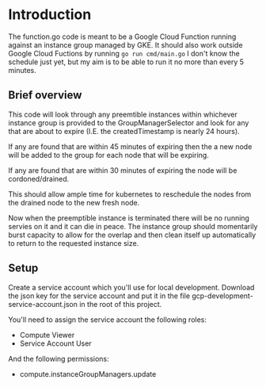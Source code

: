 # Introduction
The function.go code is meant to be a Google Cloud Function running against an instance group managed by GKE. It should also work outside Google Cloud Fuctions by running `go run cmd/main.go` I don't know the schedule just yet, but my aim is to be able to run it no more than every 5 minutes.

## Brief overview
This code will look through any preemtible instances within whichever instance group is provided to the GroupManagerSelector and look for any that are about to expire (I.E. the createdTimestamp is nearly 24 hours).

If any are found that are within 45 minutes of expiring then the a new node will be added to the group for each node that will be expiring.

If any are found that are within 30 minutes of expiring the node will be cordoned/drained.

This should allow ample time for kubernetes to reschedule the nodes from the drained node to the new fresh node.

Now when the preemptible instance is terminated there will be no running servies on it and it can die in peace. The instance group should momentarily burst capacity to allow for the overlap and then clean itself up automatically to return to the requested instance size.

## Setup
Create a service account which you'll use for local development. Download the json key for the service account and put it in the file gcp-development-service-account.json in the root of this project.

You'll need to assign the service account the following roles:
- Compute Viewer
- Service Account User

And the following permissions:
- compute.instanceGroupManagers.update
